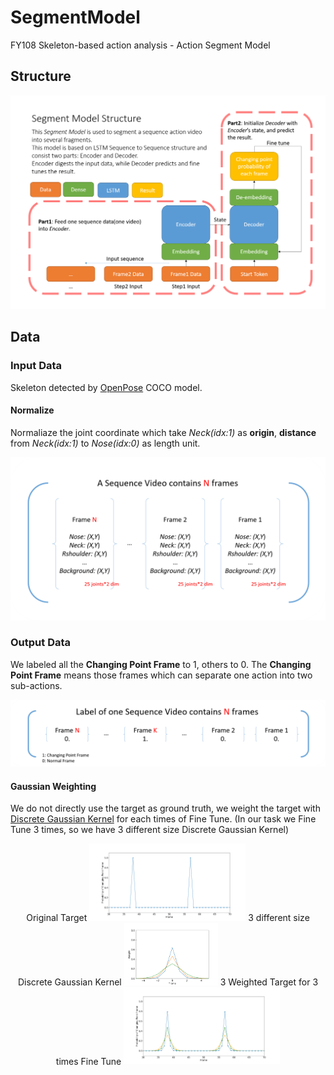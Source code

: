# SegmentModel
FY108 Skeleton-based action analysis - Action Segment Model

## Structure
<p align="center">
    <img src="https://github.com/Jhuangsp/SegmentModel/blob/master/SegmentStructure.png" alt="SegmentStructure">
</p>

## Data

### Input Data
Skeleton detected by [OpenPose](https://github.com/CMU-Perceptual-Computing-Lab/openpose) COCO model.
#### Normalize
Normaliaze the joint coordinate which take *Neck(idx:1)* as **origin**, **distance** from *Neck(idx:1)* to *Nose(idx:0)* as length unit.
<p align="center">
    <img src="https://github.com/Jhuangsp/SegmentModel/blob/master/InputData.png" alt="InputData">
</p>

### Output Data
We labeled all the **Changing Point Frame** to 1, others to 0. The **Changing Point Frame** means those frames which can separate one action into two sub-actions.
<p align="center">
    <img src="https://github.com/Jhuangsp/SegmentModel/blob/master/GTData.png" alt="GTData">
</p>

#### Gaussian Weighting
We do not directly use the target as ground truth, we weight the target with [Discrete Gaussian Kernel](https://en.wikipedia.org/wiki/Scale_space_implementation#The_discrete_Gaussian_kernel) for each times of Fine Tune. (In our task we Fine Tune 3 times, so we have 3 different size Discrete Gaussian Kernel)
<p align="center">
    Original Target
    <img src="https://github.com/Jhuangsp/SegmentModel/blob/master/Target.png" alt="Target" width="250">
    3 different size Discrete Gaussian Kernel
    <img src="https://github.com/Jhuangsp/SegmentModel/blob/master/GaussianWeight.png" alt="GaussianWeight" width="150">
    3 Weighted Target for 3 times Fine Tune
    <img src="https://github.com/Jhuangsp/SegmentModel/blob/master/GaussianWeightedTarget.png" alt="GaussianWeightedTarget" width="250">
</p>